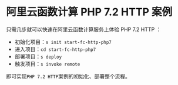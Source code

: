 # 阿里云函数计算 PHP 7.2 HTTP 案例

只需几步就可以快速在阿里云函数计算服务上体验 PHP 7.2 HTTP ：

- 初始化项目：`s init start-fc-http-php7`
- 进入项目：`cd start-fc-http-php7`
- 部署项目：`s deploy`
- 触发项目：`s invoke remote`

即可实现`PHP 7.2 HTTP`案例的初始化、部署整个流程。
